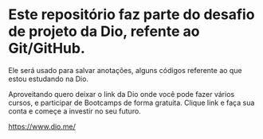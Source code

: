 # Este repositório faz parte do desafio de projeto da Dio, refente ao Git/GitHub.
Ele será usado para salvar anotações, alguns códigos referente ao que estou estudando na Dio.

Aproveitando quero deixar o link da Dio onde você pode fazer vários cursos, e participar de Bootcamps de forma gratuita.
Clique link e faça sua conta e começe a investir no seu futuro.

https://www.dio.me/
